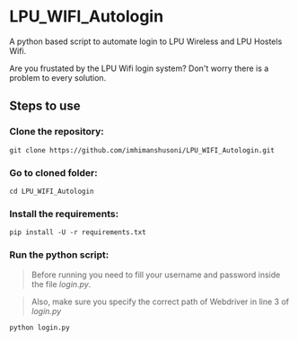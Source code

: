 # LPU_WIFI_Autologin
A python based script to automate login to LPU Wireless and LPU Hostels Wifi.

Are you frustated by the LPU Wifi login system?
Don't worry there is a problem to every solution.

## Steps to use
### Clone the repository:

``` git clone https://github.com/imhimanshusoni/LPU_WIFI_Autologin.git ```

### Go to cloned folder:

``` cd LPU_WIFI_Autologin ```

### Install the requirements:

``` pip install -U -r requirements.txt ```

### Run the python script:

> Before running you need to fill your username and password inside the file *login.py*.

> Also, make sure you specify the correct path of Webdriver in line 3 of *login.py*

``` python login.py ```

